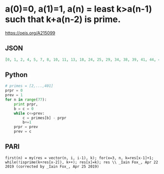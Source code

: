 # a\(0\)\=0, a\(1\)\=1, a\(n\) \= least k\>a\(n\-1\) such that k\+a\(n\-2\) is prime\.
https://oeis.org/A215099
## JSON
```JSON
[0, 1, 2, 4, 5, 7, 8, 10, 11, 13, 18, 24, 25, 29, 34, 38, 39, 41, 44, 48, 53, 55, 56, 58, 71, 73, 78, 84, 85, 89, 94, 102, 103, 109, 120, 124, 131, 133, 138, 144, 145, 149, 162, 164, 169, 173, 178, 180, 181, 187, 192, 196, 197, 201]
```
## Python
```Python
# primes = [2,...,401]
prpr = 0
prev = 1
for n in range(77):
    print prpr,
    b = c = 0
    while c<=prev:
        c = primes[b] - prpr
        b+=1
    prpr = prev
    prev = c
```
## PARI
```PARI
first(n) = my(res = vector(n, i, i-1), k); for(x=3, n, k=res[x-1]+1; while(!isprime(k+res[x-2]), k++); res[x]=k); res \\ _Iain Fox_, Apr 22 2019 (corrected by _Iain Fox_, Apr 25 2019)
```
